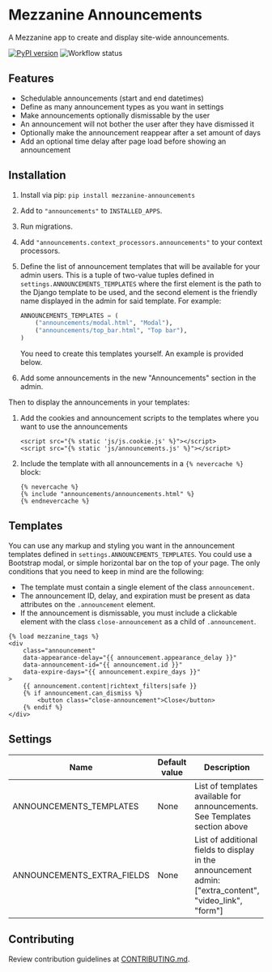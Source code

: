 # Mezzanine Announcements

A Mezzanine app to create and display site-wide announcements.

[![PyPI version](https://badge.fury.io/py/mezzanine-announcements.svg)](https://badge.fury.io/py/mezzanine-announcements)
![Workflow status](https://github.com/unplugstudio/mezzanine-announcements/workflows/Test%20and%20release/badge.svg)

## Features

- Schedulable announcements (start and end datetimes)
- Define as many announcement types as you want in settings
- Make announcements optionally dismissable by the user
- An announcement will not bother the user after they have dismissed it
- Optionally make the announcement reappear after a set amount of days
- Add an optional time delay after page load before showing an announcement

## Installation

1. Install via pip: `pip install mezzanine-announcements`
1. Add to `"announcements"` to `INSTALLED_APPS`.
1. Run migrations.
1. Add `"announcements.context_processors.announcements"` to your context processors.
1. Define the list of announcement templates that will be available for your admin users. This is a tuple of two-value tuples defined in `settings.ANNOUNCEMENTS_TEMPLATES` where the first element is the path to the Django template to be used, and the second element is the friendly name displayed in the admin for said template. For example:

   ```python
   ANNOUNCEMENTS_TEMPLATES = (
       ("announcements/modal.html", "Modal"),
       ("announcements/top_bar.html", "Top bar"),
   )
   ```
   You need to create this templates yourself. An example is provided below.
1. Add some announcements in the new "Announcements" section in the admin.

Then to display the announcements in your templates:

1. Add the cookies and announcement scripts to the templates where you want to use the announcements
    ```django
    <script src="{% static 'js/js.cookie.js' %}"></script>
    <script src="{% static 'js/announcements.js' %}"></script>
    ```
1. Include the template with all announcements in a `{% nevercache %}` block:

   ```django
   {% nevercache %}
   {% include "announcements/announcements.html" %}
   {% endnevercache %}
   ```

## Templates

You can use any markup and styling you want in the announcement templates
defined in `settings.ANNOUNCEMENTS_TEMPLATES`. You could use a Bootstrap modal,
or simple horizontal bar on the top of your page. The only conditions that you
need to keep in mind are the following:

- The template must contain a single element of the class `announcement`.
- The announcement ID, delay, and expiration must be present as data attributes
  on the `.announcement` element.
- If the announcement is dismissable, you must include a clickable element with
  the class `close-announcement` as a child of `.announcement`.

```django
{% load mezzanine_tags %}
<div
	class="announcement"
	data-appearance-delay="{{ announcement.appearance_delay }}"
	data-announcement-id="{{ announcement.id }}"
	data-expire-days="{{ announcement.expire_days }}"
>
	{{ announcement.content|richtext_filters|safe }}
	{% if announcement.can_dismiss %}
		<button class="close-announcement">Close</button>
	{% endif %}
</div>
```

## Settings

| Name                           | Default value | Description                                                                                             |
|--------------------------------|---------------|---------------------------------------------------------------------------------------------------------|
| ANNOUNCEMENTS_TEMPLATES        | None          | List of templates available for announcements. See Templates section above |
| ANNOUNCEMENTS_EXTRA_FIELDS     | None          | List of additional fields to display in the announcement admin: ["extra_content", "video_link", "form"] |

## Contributing

Review contribution guidelines at [CONTRIBUTING.md].

[CONTRIBUTING.md]: CONTRIBUTING.md
